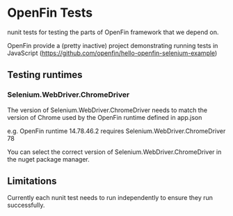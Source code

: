 # OpenFin Tests
nunit tests for testing the parts of OpenFin framework that we depend on.

OpenFin provide a (pretty inactive) project demonstrating running tests in JavaScript (https://github.com/openfin/hello-openfin-selenium-example)

## Testing runtimes
### Selenium.WebDriver.ChromeDriver
The version of Selenium.WebDriver.ChromeDriver needs to match the version of Chrome used by the OpenFin runtime defined in app.json

e.g. OpenFin runtime 14.78.46.2 requires Selenium.WebDriver.ChromeDriver 78

You can select the correct version of Selenium.WebDriver.ChromeDriver in the nuget package manager.

## Limitations
Currently each nunit test needs to run independently to ensure they run successfully.
